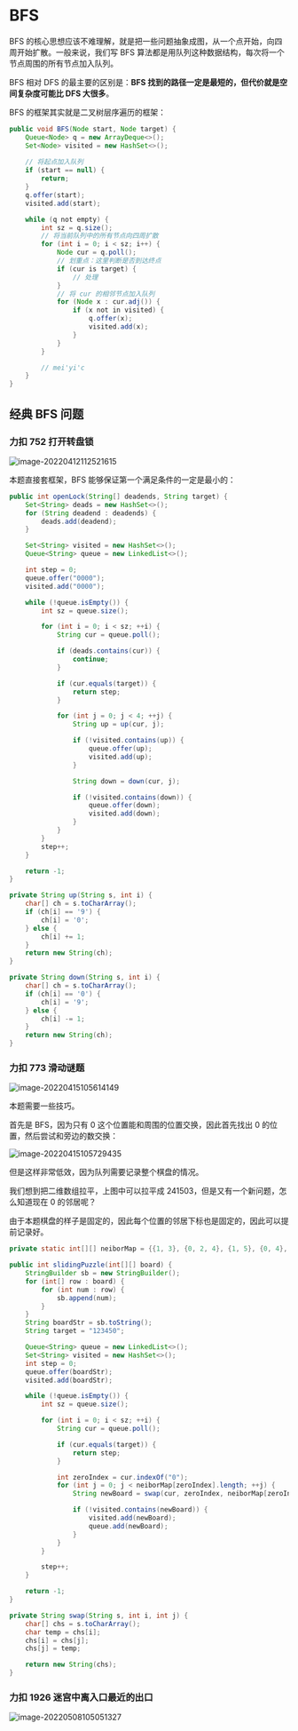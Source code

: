 # BFS

BFS 的核心思想应该不难理解，就是把一些问题抽象成图，从一个点开始，向四周开始扩散。一般来说，我们写 BFS 算法都是用队列这种数据结构，每次将一个节点周围的所有节点加入队列。

BFS 相对 DFS 的最主要的区别是：**BFS 找到的路径一定是最短的，但代价就是空间复杂度可能比 DFS 大很多**。

BFS 的框架其实就是二叉树层序遍历的框架：

```java
public void BFS(Node start, Node target) {
    Queue<Node> q = new ArrayDeque<>(); 
    Set<Node> visited = new HashSet<>();
    
    // 将起点加入队列
    if (start == null) {
        return;
    }
    q.offer(start); 
    visited.add(start);

    while (q not empty) {
        int sz = q.size();
        // 将当前队列中的所有节点向四周扩散
        for (int i = 0; i < sz; i++) {
            Node cur = q.poll();
            // 划重点：这里判断是否到达终点
            if (cur is target) {
                // 处理
            }
            // 将 cur 的相邻节点加入队列
            for (Node x : cur.adj()) {
                if (x not in visited) {
                    q.offer(x);
                    visited.add(x);
                }
            }
        }

        // mei'yi'c
    }
}
```

## 经典 BFS 问题

### 力扣 752 打开转盘锁

![image-20220412112521615](https://cdn.jsdelivr.net/gh/Faraway002/typora/images/image-20220412112521615.png)

本题直接套框架，BFS 能够保证第一个满足条件的一定是最小的：

```java
public int openLock(String[] deadends, String target) {
    Set<String> deads = new HashSet<>();
    for (String deadend : deadends) {
        deads.add(deadend);
    }

    Set<String> visited = new HashSet<>();
    Queue<String> queue = new LinkedList<>();

    int step = 0;
    queue.offer("0000");
    visited.add("0000");

    while (!queue.isEmpty()) {
        int sz = queue.size();

        for (int i = 0; i < sz; ++i) {
            String cur = queue.poll();

            if (deads.contains(cur)) {
                continue;
            }

            if (cur.equals(target)) {
                return step;
            }

            for (int j = 0; j < 4; ++j) {
                String up = up(cur, j);

                if (!visited.contains(up)) {
                    queue.offer(up);
                    visited.add(up);
                }

                String down = down(cur, j);

                if (!visited.contains(down)) {
                    queue.offer(down);
                    visited.add(down);
                }
            }
        }
        step++;
    }

    return -1;
}

private String up(String s, int i) {
    char[] ch = s.toCharArray();
    if (ch[i] == '9') {
        ch[i] = '0';
    } else {
        ch[i] += 1;
    }
    return new String(ch);
}

private String down(String s, int i) {
    char[] ch = s.toCharArray();
    if (ch[i] == '0') {
        ch[i] = '9';
    } else {
        ch[i] -= 1;
    }
    return new String(ch);
}
```

### 力扣 773 滑动谜题

![image-20220415105614149](https://cdn.jsdelivr.net/gh/Faraway002/typora/images/image-20220415105614149.png)

本题需要一些技巧。

首先是 BFS，因为只有 0 这个位置能和周围的位置交换，因此首先找出 0 的位置，然后尝试和旁边的数交换：

![image-20220415105729435](https://cdn.jsdelivr.net/gh/Faraway002/typora/images/image-20220415105729435.png)

但是这样非常低效，因为队列需要记录整个棋盘的情况。

我们想到把二维数组拉平，上图中可以拉平成 241503，但是又有一个新问题，怎么知道现在 0 的邻居呢？

由于本题棋盘的样子是固定的，因此每个位置的邻居下标也是固定的，因此可以提前记录好。

```java
private static int[][] neiborMap = {{1, 3}, {0, 2, 4}, {1, 5}, {0, 4}, {1, 3, 5}, {2, 4}};

public int slidingPuzzle(int[][] board) {  
    StringBuilder sb = new StringBuilder();
    for (int[] row : board) {
        for (int num : row) {
            sb.append(num);
        }
    }
    String boardStr = sb.toString();
    String target = "123450";

    Queue<String> queue = new LinkedList<>();
    Set<String> visited = new HashSet<>();
    int step = 0;
    queue.offer(boardStr);
    visited.add(boardStr);

    while (!queue.isEmpty()) {
        int sz = queue.size();

        for (int i = 0; i < sz; ++i) {
            String cur = queue.poll();

            if (cur.equals(target)) {
                return step;
            }

            int zeroIndex = cur.indexOf("0");
            for (int j = 0; j < neiborMap[zeroIndex].length; ++j) {
                String newBoard = swap(cur, zeroIndex, neiborMap[zeroIndex][j]);

                if (!visited.contains(newBoard)) {
                    visited.add(newBoard);
                    queue.add(newBoard);
                }
            }
        }

        step++;
    }

    return -1;
}

private String swap(String s, int i, int j) {
    char[] chs = s.toCharArray();
    char temp = chs[i];
    chs[i] = chs[j];
    chs[j] = temp;

    return new String(chs);
}
```

### 力扣 1926 迷宫中离入口最近的出口

![image-20220508105051327](https://cdn.jsdelivr.net/gh/Faraway002/typora/images/image-20220508105051327.png)
